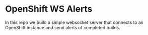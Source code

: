 # OpenShift WS Alerts

In this repo we build a simple websocket server that connects to an OpenShift instance and send alerts of completed builds.